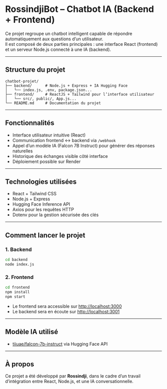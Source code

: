 # RossindjiBot – Chatbot IA (Backend + Frontend)

Ce projet regroupe un chatbot intelligent capable de répondre automatiquement aux questions d’un utilisateur.  
Il est composé de deux parties principales : une interface React (frontend) et un serveur Node.js connecté à une IA (backend).

---

## Structure du projet

```
chatbot-projet/
├── backend/      # Node.js + Express + IA Hugging Face
│   └── index.js, .env, package.json...
├── frontend/     # ReactJS + Tailwind pour l’interface utilisateur
│   └── src/, public/, App.js...
└── README.md     # Documentation du projet
```

---

## Fonctionnalités

- Interface utilisateur intuitive (React)
- Communication frontend ↔ backend via `/webhook`
- Appel d’un modèle IA (Falcon 7B Instruct) pour générer des réponses naturelles
- Historique des échanges visible côté interface
- Déploiement possible sur Render

---

## Technologies utilisées

- React + Tailwind CSS  
- Node.js + Express  
- Hugging Face Inference API  
- Axios pour les requêtes HTTP  
- Dotenv pour la gestion sécurisée des clés

---

## Comment lancer le projet

### 1. Backend

```bash
cd backend
node index.js
```

### 2. Frontend

```bash
cd frontend
npm install
npm start
```

- Le frontend sera accessible sur [http://localhost:3000](http://localhost:3000)  
- Le backend sera en écoute sur [http://localhost:3001](http://localhost:3001)

---

## Modèle IA utilisé

- [tiiuae/falcon-7b-instruct](https://huggingface.co/tiiuae/falcon-7b-instruct) via Hugging Face API

---

## À propos

Ce projet a été développé par **Rossindji**, dans le cadre d’un travail d’intégration entre React, Node.js, et une IA conversationnelle.
